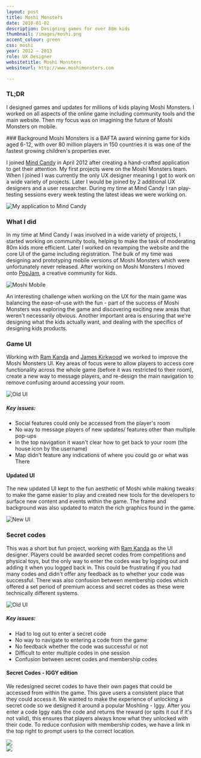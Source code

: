 ```yaml
---
layout: post
title: Moshi Monsters
date: 2018-01-02
description: Designing games for over 80m kids
thumbnail: /images/moshi.png
accent_colour: green
css: moshi
year: 2012 – 2013
role: UX Designer
websitetitle: Moshi Monsters
websiteurl: http://www.moshimonsters.com

---
```

<div class="text_container" markdown="1">

### TL;DR
I designed games and updates for millions of kids playing Moshi Monsters. I worked on all aspects of the online game including community tools and the main website. Then my focus was on imagining the future of Moshi Monsters on mobile.

<div class="flex_container">
<div class="two-third" markdown="1">
### Background
Moshi Monsters is a BAFTA award winning game for kids aged 6-12, with over 80 million players in 150 countries it is was one of the fastest growing children's properties ever.

I joined [Mind Candy](http://mindcandy.com) in April 2012 after creating a hand-crafted application to get their attention. My first projects were on the Moshi Monsters team. When I joined I was currently the only UX designer meaning I got to work on a wide variety of projects. Later I would be joined by 2 additional UX designers and a user researcher. During my time at Mind Candy I ran play-testing sessions every week testing the latest ideas we were working on.
</div>
<div class="one-third">
<img src="/images/moshi/application.png" alt="My application to Mind Candy" title="My application to Mind Candy" />
</div>
</div>

### What I did
In my time at Mind Candy I was involved in a wide variety of projects, I started working on community tools, helping to make the task of moderating 80m kids more efficient. Later I worked on revamping the website and the core UI of the game including registration. The bulk of my time was designing and prototyping mobile versions of Moshi Monsters which were unfortunately never released. After working on Moshi Monsters I moved onto [PopJam](/work/popjam), a creative community for kids.

![Moshi Mobile](/images/moshi/moshimobile.png)

An interesting challenge when working on the UX for the main game was balancing the ease-of-use with the fun - part of the success of Moshi Monsters was exploring the game and discovering exciting new areas that weren't necessarily obvious. Another important area is ensuring that we're designing what the kids actually want, and dealing with the specifics of designing kids products.

<!--
### Creating your first monster
Acquisition is hugely important for any product, and for Moshi Monsters it required users to go through the registration process. We had explored removing a lot of the registration to allow users to play first and then sign up to save their process, however it turned out to be to technically time-consuming with the legacy backend.

Instead, we decided to try to optimise the registration while solving a few key issues. The existing registration flow was working quite well, though we saw drop-offs in a few areas. Due to COPPA regulation parents are required to approve their child before they could play, in the old flow however it wasn't clear what the child was meant to be completing and what the parent was. Another issue was if a child entered the incorrect parent email (pretty common) they would have to start the process again, losing their unique owners name and all their hard work! There was also confusing terminology: the usernames were called 'Owner names' but children weren't allowed to enter their real name and it had to be unique, plus there was a separate monster name.

</div>
<div class="image-carousel js-flickity" data-flickity='{ "imagesLoaded": true }'>
  <div class="image-cell"><img src="/images/moshi/moshiold1.png" /></div>
  <div class="image-cell"><img src="/images/moshi/moshiold2.png" /></div>
  <div class="image-cell"><img src="/images/moshi/moshiold3.png" /></div>
  <div class="image-cell"><img src="/images/moshi/moshiold4.png" /></div>
  <div class="image-cell"><img src="/images/moshi/moshiold5.png" /></div>
  <div class="image-cell"><img src="/images/moshi/moshiold6.png" /></div>
  <div class="image-cell"><img src="/images/moshi/moshiold7.png" /></div>
</div>

<div class="text_container" markdown="1">

##### Key issues:
- Remove unnecessary questions (we asked for age and date of birth separately)
- Clearly separate the part of the registration for the child and the parent
- Create a nicer hand-off between registration and email
- Allow users to change the email if entered incorrectly
- Remove distractions of the main navigation while registering
- Confusing between 'Owner name' and 'Monster name'
- As Moshi had over 50m accounts kids found it difficult to find a username that wasn't taken
- After registering there was no tutorial


#### Revamped registration
Working with [Ram Kanda](https://twitter.com/ramkanda) and [James Kirkwood](http://www.jameskirkwood.com/) we managed to solve all of these key issues, with clearer tips through the process to previous users getting stuck, a username generator and clearly separated sections for the child and parent. We also added a new tutorial experience to ensure that kids got a Moshling during their first play session - previously this wasn't possible as they had to wait 12-hours for the seeds to grow!

</div>
<div class="image-carousel js-flickity" data-flickity='{ "imagesLoaded": true }'>
  <div class="image-cell"><img src="/images/moshi/moshinew1.png" /></div>
  <div class="image-cell"><img src="/images/moshi/moshinew2.png" /></div>
  <div class="image-cell"><img src="/images/moshi/moshinew3.png" /></div>
  <div class="image-cell"><img src="/images/moshi/moshinew4.png" /></div>
  <div class="image-cell"><img src="/images/moshi/moshinew5.png" /></div>
  <div class="image-cell"><img src="/images/moshi/moshinew6.png" /></div>
  <div class="image-cell"><img src="/images/moshi/moshinew7.png" /></div>
  <div class="image-cell"><img src="/images/moshi/moshinew8.png" /></div>
  <div class="image-cell"><img src="/images/moshi/moshinew9.png" /></div>
</div>

<div class="text_container" markdown="1">

-->

### Game UI
Working with [Ram Kanda](https://twitter.com/ramkanda) and [James Kirkwood](http://www.jameskirkwood.com/) we worked to improve the Moshi Monsters UI. Key areas of focus were to allow players to access core functionality across the whole game (before it was restricted to their room), create a new way to message players, and re-design the main navigation to remove confusing around accessing your room.

![Old UI](/images/moshi/moshiold7.png)

##### Key issues:
- Social features could only be accessed from the player's room
- No way to message players of new updates/ features other than multiple pop-ups
- In the top navigation it wasn't clear how to get back to your room (the house icon by the username)
- Map didn't feature any indications of where you could go or  what was There

#### Updated UI
The new updated UI kept to the fun aesthetic of Moshi while making tweaks to make the game easier to play and created new tools for the developers to surface new content and events within the game. The frame and background was also updated to match the rich graphics found in the game.

![New UI](/images/moshi/whatsnew.png)

### Secret codes
This was a short but fun project, working with [Ram Kanda](https://twitter.com/ramkanda) as the UI designer. Players could be awarded secret codes from competitions and physical toys, but the only way to enter the codes was by logging out and adding it when you logged back in. This could be frustrating if you had many codes and didn't offer any feedback as to whether your code was successful. There was also confusion between membership codes which offered a set period of premium access and secret codes as these were technically different systems.

![Old UI](/images/moshi/secretcodeold.jpg)

##### Key issues:
- Had to log out to enter a secret code
- No way to navigate to entering a code from the game
- No feedback whether the code was successful or not
- Difficult to enter multiple codes in one session
- Confusion between secret codes and membership codes

#### Secret Codes - IGGY edition
We redesigned secret codes to have their own pages that could be accessed from within the game. This gave users a consistent place that they could access it. We wanted to make the experience of unlocking a secret code so we designed it around a popular Moshling - Iggy. After you enter a code Iggy eats the code and returns the reward (or spits it out if it's not valid), this ensures that players always know what they unlocked with their code. To reduce confusion with membership codes, we have a link in the top right to prompt users to the correct location.

</div>
<div class="image-carousel js-flickity" data-flickity='{ "imagesLoaded": true }'>
  <div class="image-cell"><img src="/images/moshi/secretcode.png" /></div>
  <div class="image-cell"><img src="/images/moshi/secretcode2.png" /></div>
</div>
